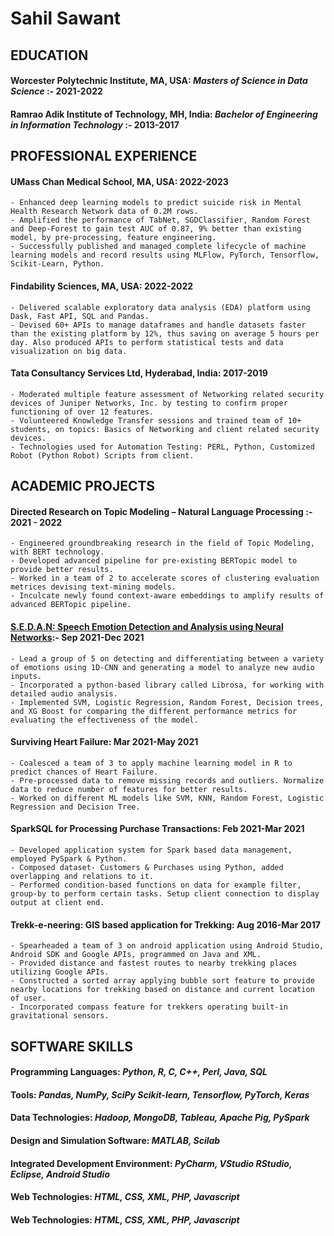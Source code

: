 # Sahil Sawant

## EDUCATION
#### **Worcester Polytechnic Institute, MA, USA**: _Masters of Science in Data Science_ :- 2021-2022
#### **Ramrao Adik Institute of Technology, MH, India**: _Bachelor of Engineering in Information Technology_ :- 2013-2017

## PROFESSIONAL EXPERIENCE
#### **UMass Chan Medical School, MA, USA**: 2022-2023
```
- Enhanced deep learning models to predict suicide risk in Mental Health Research Network data of 0.2M rows.
- Amplified the performance of TabNet, SGDClassifier, Random Forest and Deep-Forest to gain test AUC of 0.87, 9% better than existing model, by pre-processing, feature engineering.
- Successfully published and managed complete lifecycle of machine learning models and record results using MLFlow, PyTorch, Tensorflow, Scikit-Learn, Python.
```
#### **Findability Sciences, MA, USA**: 2022-2022
```
- Delivered scalable exploratory data analysis (EDA) platform using Dask, Fast API, SQL and Pandas.
- Devised 60+ APIs to manage dataframes and handle datasets faster than the existing platform by 12%, thus saving on average 5 hours per day. Also produced APIs to perform statistical tests and data visualization on big data.
```
#### **Tata Consultancy Services Ltd, Hyderabad, India**: 2017-2019
```
- Moderated multiple feature assessment of Networking related security devices of Juniper Networks, Inc. by testing to confirm proper functioning of over 12 features.
- Volunteered Knowledge Transfer sessions and trained team of 10+ students, on topics: Basics of Networking and client related security devices.
- Technologies used for Automation Testing: PERL, Python, Customized Robot (Python Robot) Scripts from client.
```

## ACADEMIC PROJECTS
#### **Directed Research on Topic Modeling – Natural Language Processing** :- 2021 - 2022
```
- Engineered groundbreaking research in the field of Topic Modeling, with BERT technology.
- Developed advanced pipeline for pre-existing BERTopic model to provide better results.
- Worked in a team of 2 to accelerate scores of clustering evaluation metrices devising text-mining models.
- Inculcate newly found context-aware embeddings to amplify results of advanced BERTopic pipeline.
```
#### **[S.E.D.A.N: Speech Emotion Detection and Analysis using Neural Networks](https://github.com/rebel55555/S.E.D.A.N)**:- Sep 2021-Dec 2021
```
- Lead a group of 5 on detecting and differentiating between a variety of emotions using 1D-CNN and generating a model to analyze new audio inputs.
- Incorporated a python-based library called Librosa, for working with detailed audio analysis.
- Implemented SVM, Logistic Regression, Random Forest, Decision trees, and XG Boost for comparing the different performance metrics for evaluating the effectiveness of the model.
```
#### **Surviving Heart Failure**: Mar 2021-May 2021
```
- Coalesced a team of 3 to apply machine learning model in R to predict chances of Heart Failure.
- Pre-processed data to remove missing records and outliers. Normalize data to reduce number of features for better results.
- Worked on different ML models like SVM, KNN, Random Forest, Logistic Regression and Decision Tree.
```
#### **SparkSQL for Processing Purchase Transactions**: Feb 2021-Mar 2021
```
- Developed application system for Spark based data management, employed PySpark & Python.
- Composed dataset- Customers & Purchases using Python, added overlapping and relations to it.
- Performed condition-based functions on data for example filter, group-by to perform certain tasks. Setup client connection to display output at client end.
```
#### **Trekk-e-neering: GIS based application for Trekking**: Aug 2016-Mar 2017
```
- Spearheaded a team of 3 on android application using Android Studio, Android SDK and Google APIs, programmed on Java and XML.
- Provided distance and fastest routes to nearby trekking places utilizing Google APIs.
- Constructed a sorted array applying bubble sort feature to provide nearby locations for trekking based on distance and current location of user.
- Incorporated compass feature for trekkers operating built-in gravitational sensors.
```

## SOFTWARE SKILLS
#### **Programming Languages**: _Python, R, C, C++, Perl, Java, SQL_
#### **Tools**: _Pandas, NumPy, SciPy Scikit-learn, Tensorflow, PyTorch, Keras_
#### **Data Technologies**: _Hadoop, MongoDB, Tableau, Apache Pig, PySpark_
#### **Design and Simulation Software**: _MATLAB, Scilab_
#### **Integrated Development Environment**: _PyCharm, VStudio RStudio, Eclipse, Android Studio_
#### **Web Technologies**: _HTML, CSS, XML, PHP, Javascript_
#### **Web Technologies**: _HTML, CSS, XML, PHP, Javascript_
